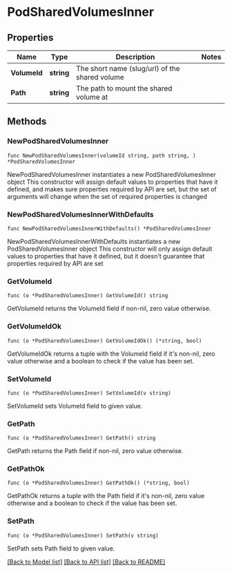 # PodSharedVolumesInner

## Properties

Name | Type | Description | Notes
------------ | ------------- | ------------- | -------------
**VolumeId** | **string** | The short name (slug/url) of the shared volume | 
**Path** | **string** | The path to mount the shared volume at | 

## Methods

### NewPodSharedVolumesInner

`func NewPodSharedVolumesInner(volumeId string, path string, ) *PodSharedVolumesInner`

NewPodSharedVolumesInner instantiates a new PodSharedVolumesInner object
This constructor will assign default values to properties that have it defined,
and makes sure properties required by API are set, but the set of arguments
will change when the set of required properties is changed

### NewPodSharedVolumesInnerWithDefaults

`func NewPodSharedVolumesInnerWithDefaults() *PodSharedVolumesInner`

NewPodSharedVolumesInnerWithDefaults instantiates a new PodSharedVolumesInner object
This constructor will only assign default values to properties that have it defined,
but it doesn't guarantee that properties required by API are set

### GetVolumeId

`func (o *PodSharedVolumesInner) GetVolumeId() string`

GetVolumeId returns the VolumeId field if non-nil, zero value otherwise.

### GetVolumeIdOk

`func (o *PodSharedVolumesInner) GetVolumeIdOk() (*string, bool)`

GetVolumeIdOk returns a tuple with the VolumeId field if it's non-nil, zero value otherwise
and a boolean to check if the value has been set.

### SetVolumeId

`func (o *PodSharedVolumesInner) SetVolumeId(v string)`

SetVolumeId sets VolumeId field to given value.


### GetPath

`func (o *PodSharedVolumesInner) GetPath() string`

GetPath returns the Path field if non-nil, zero value otherwise.

### GetPathOk

`func (o *PodSharedVolumesInner) GetPathOk() (*string, bool)`

GetPathOk returns a tuple with the Path field if it's non-nil, zero value otherwise
and a boolean to check if the value has been set.

### SetPath

`func (o *PodSharedVolumesInner) SetPath(v string)`

SetPath sets Path field to given value.



[[Back to Model list]](../README.md#documentation-for-models) [[Back to API list]](../README.md#documentation-for-api-endpoints) [[Back to README]](../README.md)


